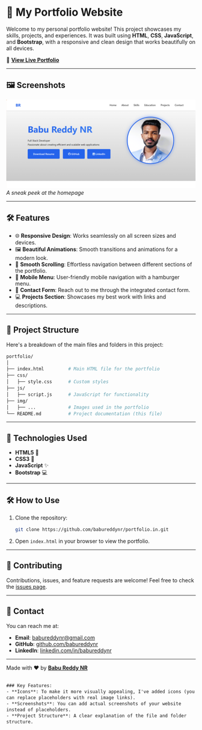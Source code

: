 
# 🌟 My Portfolio Website

Welcome to my personal portfolio website! This project showcases my skills, projects, and experiences. It was built using **HTML**, **CSS**, **JavaScript**, and **Bootstrap**, with a responsive and clean design that works beautifully on all devices.

🚀 **[View Live Portfolio](https://babureddynr.github.io/portfolio.in/)**

---

## 🖼️ Screenshots

![Homepage](https://github.com/babureddynr/portfolio.in/blob/main/home-Screenot.png)  
_A sneak peek at the homepage_

---

## 🛠️ Features

- 🌐 **Responsive Design**: Works seamlessly on all screen sizes and devices.
- 🖼️ **Beautiful Animations**: Smooth transitions and animations for a modern look.
- 📜 **Smooth Scrolling**: Effortless navigation between different sections of the portfolio.
- 📱 **Mobile Menu**: User-friendly mobile navigation with a hamburger menu.
- 👤 **Contact Form**: Reach out to me through the integrated contact form.
- 💻 **Projects Section**: Showcases my best work with links and descriptions.
  
---

## 📂 Project Structure

Here's a breakdown of the main files and folders in this project:

```bash
portfolio/
│
├── index.html         # Main HTML file for the portfolio
├── css/
│   ├── style.css      # Custom styles
├── js/
│   ├── script.js      # JavaScript for functionality
├── img/
│   ├── ...            # Images used in the portfolio
└── README.md          # Project documentation (this file)
```

---

## 🚀 Technologies Used

- **HTML5** 📝
- **CSS3** 🎨
- **JavaScript** ✨
- **Bootstrap** 💻

---

## 🛠️ How to Use

1. Clone the repository:
   ```bash
   git clone https://github.com/babureddynr/portfolio.in.git
   ```

2. Open `index.html` in your browser to view the portfolio.

---

## 🤝 Contributing

Contributions, issues, and feature requests are welcome! Feel free to check the [issues page](https://github.com/babureddynr/portfolio.in/issues).

---

## 📧 Contact

You can reach me at:

- **Email**: [babureddynr@gmail.com](mailto:babureddynr@gmail.com)
- **GitHub**: [github.com/babureddynr](https://github.com/babureddynr)
- **LinkedIn**: [linkedin.com/in/babureddynr](https://www.linkedin.com/in/babureddynr)

---

Made with ❤️ by **[Babu Reddy NR](https://github.com/babureddynr)**
```

### Key Features:
- **Icons**: To make it more visually appealing, I've added icons (you can replace placeholders with real image links).
- **Screenshots**: You can add actual screenshots of your website instead of placeholders.
- **Project Structure**: A clear explanation of the file and folder structure.
